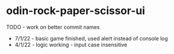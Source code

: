 # odin-rock-paper-scissor-ui

TODO - work on better commit names
 
 
 - 7/1/22 - basic game finished, used alert instead of console log
 - 4/1/22 - logic working - input case insensitive
